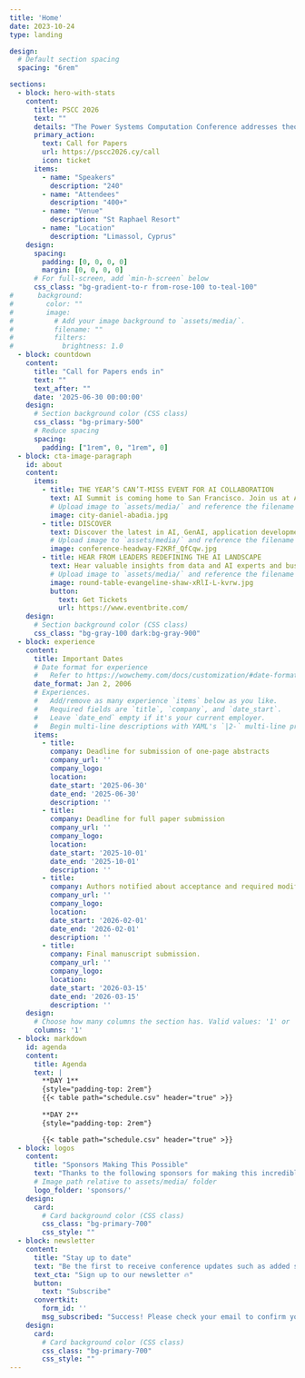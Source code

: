 ```yaml
---
title: 'Home'
date: 2023-10-24
type: landing

design:
  # Default section spacing
  spacing: "6rem"

sections:
  - block: hero-with-stats
    content:
      title: PSCC 2026
      text: ""
      details: "The Power Systems Computation Conference addresses theoretical developments and computational aspects with respect to power systems applications. There is an emphasis on modelling and simulation for understanding a system of components, plants or actors, the interactions between them and their collective behaviour, and methods to inform decision-making in power systems.\n\n Contributions might comment on the analytical techniques, modelling challenges and complex software engineering issues, or what the analyses say in respect of today’s and future power systems challenges. Thus, papers from utility and manufacturing industry engineers are just as welcome as those from academic researchers. \n\n Information on the previous edition can be found at [PSCC2024 – Power Systems Computation Conference](https://pscc2024.fr/)"
      primary_action:
        text: Call for Papers
        url: https://pscc2026.cy/call
        icon: ticket
      items:
        - name: "Speakers"
          description: "240"
        - name: "Attendees"
          description: "400+"
        - name: "Venue"
          description: "St Raphael Resort"
        - name: "Location"
          description: "Limassol, Cyprus"
    design:
      spacing:
        padding: [0, 0, 0, 0]
        margin: [0, 0, 0, 0]
      # For full-screen, add `min-h-screen` below
      css_class: "bg-gradient-to-r from-rose-100 to-teal-100"
#      background:
#        color: ""
#        image:
#          # Add your image background to `assets/media/`.
#          filename: ""
#          filters:
#            brightness: 1.0
  - block: countdown
    content:
      title: "Call for Papers ends in"
      text: ""
      text_after: ""
      date: '2025-06-30 00:00:00'
    design:
      # Section background color (CSS class)
      css_class: "bg-primary-500"
      # Reduce spacing
      spacing:
        padding: ["1rem", 0, "1rem", 0]
  - block: cta-image-paragraph
    id: about
    content:
      items:
        - title: THE YEAR’S CAN’T-MISS EVENT FOR AI COLLABORATION
          text: AI Summit is coming home to San Francisco. Join us at AI Summit 2024 to explore all the cutting-edge innovation the data cloud has to offer.
          # Upload image to `assets/media/` and reference the filename here
          image: city-daniel-abadia.jpg
        - title: DISCOVER
          text: Discover the latest in AI, GenAI, application development and much more.
          # Upload image to `assets/media/` and reference the filename here
          image: conference-headway-F2KRf_QfCqw.jpg
        - title: HEAR FROM LEADERS REDEFINING THE AI LANDSCAPE
          text: Hear valuable insights from data and AI experts and business leaders, while discovering the limitless possibilities of data, AI and application collaboration for your organization.
          # Upload image to `assets/media/` and reference the filename here
          image: round-table-evangeline-shaw-xRlI-L-kvrw.jpg
          button:
            text: Get Tickets
            url: https://www.eventbrite.com/
    design:
      # Section background color (CSS class)
      css_class: "bg-gray-100 dark:bg-gray-900"
  - block: experience
    content:
      title: Important Dates
      # Date format for experience
      #   Refer to https://wowchemy.com/docs/customization/#date-format
      date_format: Jan 2, 2006
      # Experiences.
      #   Add/remove as many experience `items` below as you like.
      #   Required fields are `title`, `company`, and `date_start`.
      #   Leave `date_end` empty if it's your current employer.
      #   Begin multi-line descriptions with YAML's `|2-` multi-line prefix.
      items:
        - title: 
          company: Deadline for submission of one-page abstracts
          company_url: ''
          company_logo: 
          location: 
          date_start: '2025-06-30'
          date_end: '2025-06-30'
          description: ''
        - title: 
          company: Deadline for full paper submission
          company_url: ''
          company_logo: 
          location: 
          date_start: '2025-10-01'
          date_end: '2025-10-01'
          description: ''
        - title: 
          company: Authors notified about acceptance and required modifications
          company_url: ''
          company_logo: 
          location: 
          date_start: '2026-02-01'
          date_end: '2026-02-01'
          description: ''
        - title: 
          company: Final manuscript submission. 
          company_url: ''
          company_logo: 
          location: 
          date_start: '2026-03-15'
          date_end: '2026-03-15'
          description: ''
    design:
      # Choose how many columns the section has. Valid values: '1' or '2'.
      columns: '1'
  - block: markdown
    id: agenda
    content:
      title: Agenda
      text: |
        **DAY 1**
        {style="padding-top: 2rem"}
        {{< table path="schedule.csv" header="true" >}}
        
        **DAY 2**
        {style="padding-top: 2rem"}

        {{< table path="schedule.csv" header="true" >}}
  - block: logos
    content:
      title: "Sponsors Making This Possible"
      text: "Thanks to the following sponsors for making this incredible event possible!"
      # Image path relative to assets/media/ folder
      logo_folder: 'sponsors/'
    design:
      card:
        # Card background color (CSS class)
        css_class: "bg-primary-700"
        css_style: ""
  - block: newsletter
    content:
      title: "Stay up to date"
      text: "Be the first to receive conference updates such as added speakers, deadlines, and ticket deals."
      text_cta: "Sign up to our newsletter 🔥"
      button:
        text: "Subscribe"
      convertkit:
        form_id: ''
        msg_subscribed: "Success! Please check your email to confirm your subscription."
    design:
      card:
        # Card background color (CSS class)
        css_class: "bg-primary-700"
        css_style: ""
---
```

